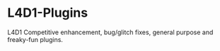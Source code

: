 # L4D1-Plugins
L4D1 Competitive enhancement, bug/glitch fixes, general purpose and freaky-fun plugins.

